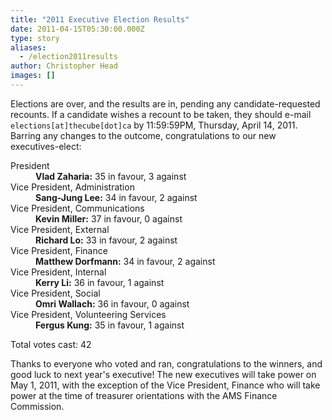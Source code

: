 ```yaml
---
title: "2011 Executive Election Results"
date: 2011-04-15T05:30:00.000Z
type: story
aliases:
  - /election2011results
author: Christopher Head
images: []
---
```


<div class="field field-name-body field-type-text-with-summary field-label-hidden"><div class="field-items"><div class="field-item even"><p>Elections are over, and the results are in, pending any candidate-requested recounts. If a candidate wishes a recount to be taken, they should e-mail <code>elections[at]thecube[dot]ca</code> by 11:59:59PM, Thursday, April 14, 2011. Barring any changes to the outcome, congratulations to our new executives-elect:</p>
<dl>
<dt>President</dt>
<dd><b>Vlad Zaharia:</b> 35 in favour, 3 against</dd>
<dt>Vice President, Administration</dt>
<dd><b>Sang-Jung Lee:</b> 34 in favour, 2 against</dd>
<dt>Vice President, Communications</dt>
<dd><b>Kevin Miller:</b> 37 in favour, 0 against
</dd><dt>Vice President, External</dt>
<dd><b>Richard Lo:</b> 33 in favour, 2 against</dd>
<dt>Vice President, Finance</dt>
<dd><b>Matthew Dorfmann:</b> 34 in favour, 2 against</dd>
<dt>Vice President, Internal</dt>
<dd><b>Kerry Li:</b> 36 in favour, 1 against</dd>
<dt>Vice President, Social</dt>
<dd><b>Omri Wallach:</b> 36 in favour, 0 against</dd>
<dt>Vice President, Volunteering Services</dt>
<dd><b>Fergus Kung:</b> 35 in favour, 1 against</dd>
</dl>
<p>Total votes cast: 42</p>
<p>Thanks to everyone who voted and ran, congratulations to the winners, and good luck to next year&apos;s executive! The new executives will take power on May 1, 2011, with the exception of the Vice President, Finance who will take power at the time of treasurer orientations with the AMS Finance Commission.</p>
</div></div></div>    <footer>
          </footer>